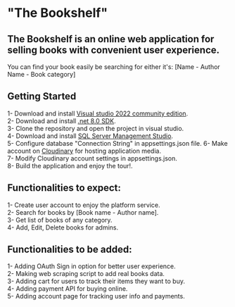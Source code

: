 # "The Bookshelf"
## The Bookshelf is an online web application for selling books with convenient user experience.
You can find your book easily be searching for either it's: [Name - Author Name - Book category]

## Getting Started
1- Download and install [Visual studio 2022 community edition](https://visualstudio.microsoft.com/thank-you-downloading-visual-studio/?sku=Community&channel=Release&version=VS2022&source=VSLandingPage&cid=2030&passive=false).<br>
2- Download and install [.net 8.0 SDK](https://dotnet.microsoft.com/en-us/download/dotnet/thank-you/sdk-8.0.300-windows-x64-installer).<br>
3- Clone the repository and open the project in visual studio. <br>
4- Download and install [SQL Server Management Studio](https://aka.ms/ssmsfullsetup). <br>
5- Configure database "Connection String" in appsettings.json file.
6- Make account on [Cloudinary](https://cloudinary.com/) for hosting application media.<br>
7- Modify Cloudinary account settings in appsettings.json. <br>
8- Build the application and enjoy the tour!. <br>


## Functionalities to expect:
1- Create user account to enjoy the platform service. <br>
2- Search for books by [Book name - Author name]. <br>
3- Get list of books of any category. <br>
4- Add, Edit, Delete books for admins. <br>


## Functionalities to be added:
1- Adding OAuth Sign in option for better user experience. <br>
2- Making web scraping script to add real books data. <br>
3- Adding cart for users to track their items they want to buy. <br>
4- Adding payment API for buying online. <br>
5- Adding account page for tracking user info and payments. <br>
